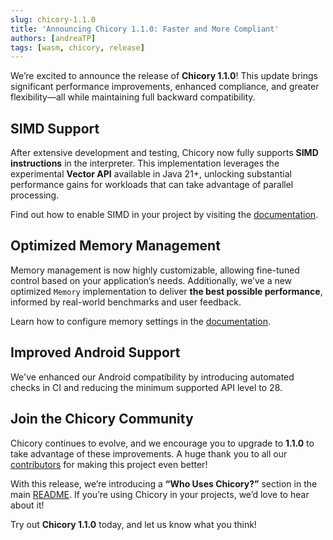 ```yaml
---
slug: chicory-1.1.0
title: 'Announcing Chicory 1.1.0: Faster and More Compliant'
authors: [andreaTP]
tags: [wasm, chicory, release]
---
```

<!-- truncate -->

We’re excited to announce the release of **Chicory 1.1.0**! This update brings significant performance improvements, enhanced compliance, and greater flexibility—all while maintaining full backward compatibility.

## SIMD Support

After extensive development and testing, Chicory now fully supports **SIMD instructions** in the interpreter. This implementation leverages the experimental **Vector API** available in Java 21+, unlocking substantial performance gains for workloads that can take advantage of parallel processing.

Find out how to enable SIMD in your project by visiting the [documentation][simd].

## Optimized Memory Management

Memory management is now highly customizable, allowing fine-tuned control based on your application’s needs. Additionally, we’ve a new optimized `Memory` implementation to deliver **the best possible performance**, informed by real-world benchmarks and user feedback.

Learn how to configure memory settings in the [documentation][memory].

## Improved Android Support

We've enhanced our Android compatibility by introducing automated checks in CI and reducing the minimum supported API level to 28.

## Join the Chicory Community

Chicory continues to evolve, and we encourage you to upgrade to **1.1.0** to take advantage of these improvements. A huge thank you to all our [contributors](https://github.com/dylibso/chicory/graphs/contributors) for making this project even better!

With this release, we’re introducing a **“Who Uses Chicory?”** section in the main [README](https://github.com/dylibso/chicory/README.md). If you’re using Chicory in your projects, we’d love to hear about it!

Try out **Chicory 1.1.0** today, and let us know what you think!

[simd]: /docs/usage/simd  
[memory]: /docs/advanced/memory
